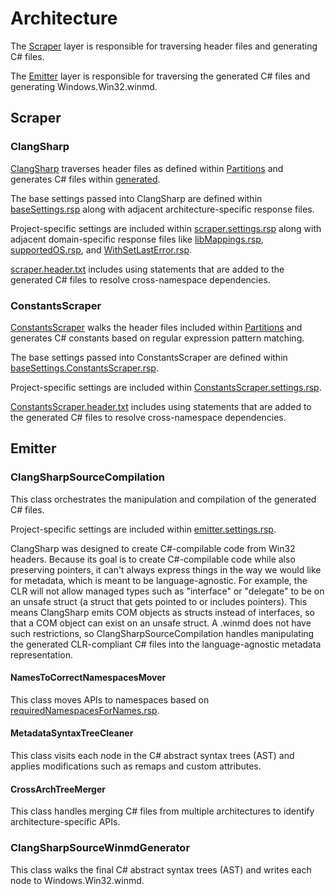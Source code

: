 # Architecture

The [Scraper](#scraper) layer is responsible for traversing header files and generating C# files.

The [Emitter](#emitter) layer is responsible for traversing the generated C# files and generating Windows.Win32.winmd.

## Scraper

### ClangSharp

[ClangSharp](https://github.com/dotnet/ClangSharp) traverses header files as defined within [Partitions](../generation/WinSDK/Partitions) and generates C# files within [generated](../generation/WinSDK/obj/generated).

The base settings passed into ClangSharp are defined within [baseSettings.rsp](../sources/GeneratorSdk/tools/assets/scraper/baseSettings.rsp) along with adjacent architecture-specific response files.

Project-specific settings are included within [scraper.settings.rsp](../generation/WinSDK/scraper.settings.rsp) along with adjacent domain-specific response files like [libMappings.rsp](../generation/WinSDK/libMappings.rsp), [supportedOS.rsp](../generation/WinSDK/supportedOS.rsp), and [WithSetLastError.rsp](../generation/WinSDK/WithSetLastError.rsp).

[scraper.header.txt](../generation/WinSDK/scraper.header.txt) includes using statements that are added to the generated C# files to resolve cross-namespace dependencies.

### ConstantsScraper

[ConstantsScraper](../sources/MetadataUtils/ConstantsScraper.cs) walks the header files included within [Partitions](../generation/WinSDK/Partitions) and generates C# constants based on regular expression pattern matching.

The base settings passed into ConstantsScraper are defined within [baseSettings.ConstantsScraper.rsp](../sources/GeneratorSdk/tools/assets/scraper/baseSettings.ConstantsScraper.rsp).

Project-specific settings are included within [ConstantsScraper.settings.rsp](../generation/WinSDK/ConstantsScraper.settings.rsp).

[ConstantsScraper.header.txt](../generation/WinSDK/ConstantsScraper.header.txt) includes using statements that are added to the generated C# files to resolve cross-namespace dependencies.

## Emitter

### ClangSharpSourceCompilation

This class orchestrates the manipulation and compilation of the generated C# files.

Project-specific settings are included within [emitter.settings.rsp](../generation/WinSDK/emitter.settings.rsp).

ClangSharp was designed to create C#-compilable code from Win32 headers. Because its goal is to create C#-compilable code while also preserving pointers, it can't always express things in the way we would like for metadata, which is meant to be language-agnostic. For example, the CLR will not allow managed types such as "interface" or "delegate" to be on an unsafe struct (a struct that gets pointed to or includes pointers). This means ClangSharp emits COM objects as structs instead of interfaces, so that a COM object can exist on an unsafe struct. A .winmd does not have such restrictions, so ClangSharpSourceCompilation handles manipulating the generated CLR-compliant C# files into the language-agnostic metadata representation.

#### NamesToCorrectNamespacesMover

This class moves APIs to namespaces based on [requiredNamespacesForNames.rsp](../generation/WinSDK/requiredNamespacesForNames.rsp).

#### MetadataSyntaxTreeCleaner

This class visits each node in the C# abstract syntax trees (AST) and applies modifications such as remaps and custom attributes.

#### CrossArchTreeMerger

This class handles merging C# files from multiple architectures to identify architecture-specific APIs.

### ClangSharpSourceWinmdGenerator

This class walks the final C# abstract syntax trees (AST) and writes each node to Windows.Win32.winmd.